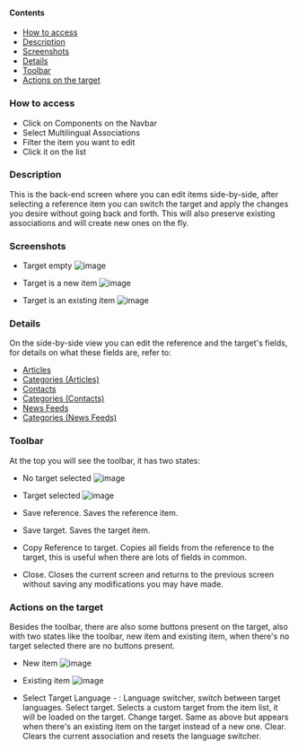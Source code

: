 #### Contents
* [How to access](#how-to-access)
* [Description](#description)
* [Screenshots](#screenshot)
* [Details](#details)
* [Toolbar](#toolbar)
* [Actions on the target](#actions-on-the-target)

### How to access

- Click on Components on the Navbar 
- Select Multilingual Associations
- Filter the item you want to edit
- Click it on the list

### Description

This is the back-end screen where you can edit items side-by-side, after selecting a reference item you can switch the target and apply the changes you desire without going back and forth. This will also preserve existing associations and will create new ones on the fly.

### Screenshots

- Target empty
![image](https://cloud.githubusercontent.com/assets/16468676/18190557/aaf9926e-70bb-11e6-9bed-dcca21fd7706.png)

- Target is a new item
![image](https://cloud.githubusercontent.com/assets/16468676/18190585/d24c95e6-70bb-11e6-856d-39414fd3795d.png)

- Target is an existing item
![image](https://cloud.githubusercontent.com/assets/16468676/18190609/f930b098-70bb-11e6-8538-56da160096de.png)

### Details

On the side-by-side view you can edit the reference and the target's fields, for details on what these fields are, refer to:

- [Articles](https://help.joomla.org/proxy/index.php?keyref=Help36:Content_Article_Manager_Edit#Details)
- [Categories (Articles)](https://help.joomla.org/proxy/index.php?keyref=Help36:Components_Content_Categories_Edit#Details)
- [Contacts](https://help.joomla.org/proxy/index.php?keyref=Help36:Components_Contacts_Contacts_Edit)
- [Categories (Contacts)](https://help.joomla.org/proxy/index.php?keyref=Help36:Components_Contacts_Categories_Edit)
- [News Feeds](https://help.joomla.org/proxy/index.php?keyref=Help36:Components_Newsfeeds_Feeds_Edit)
- [Categories (News Feeds)](https://help.joomla.org/proxy/index.php?keyref=Help36:Components_Newsfeeds_Categories_Edit)

### Toolbar

At the top you will see the toolbar, it has two states:

- No target selected
![image](https://cloud.githubusercontent.com/assets/16468676/18190818/4959d148-70bd-11e6-83a9-374887a4271c.png)

- Target selected
![image](https://cloud.githubusercontent.com/assets/16468676/18190829/5e6f004e-70bd-11e6-80d5-c8700cce3046.png)

- Save reference. Saves the reference item.
- Save target. Saves the target item.
- Copy Reference to target. Copies all fields from the reference to the target, this is useful when there are lots of fields in common.
- Close. Closes the current screen and returns to the previous screen without saving any modifications you may have made.

### Actions on the target

Besides the toolbar, there are also some buttons present on the target, also with two states like the toolbar, new item and existing item, when there's no target selected there are no buttons present.

- New item
![image](https://cloud.githubusercontent.com/assets/16468676/18191047/3a6eafa8-70bf-11e6-9d58-dd808b618d00.png)

- Existing item
![image](https://cloud.githubusercontent.com/assets/16468676/18190945/3663b72e-70be-11e6-8f55-6045802e9e49.png)

- Select Target Language - : Language switcher, switch between target languages.
Select target. Selects a custom target from the item list, it will be loaded on the target.
Change target. Same as above but appears when there's an existing item on the target instead of a new one.
Clear. Clears the current association and resets the language switcher.

